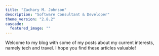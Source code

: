 ```yaml
---
title: "Zachary M. Johnson"
description: "Software Consultant & Developer"
theme_version: "2.8.2"
cascade:
  featured_image: ""
---
```


Welcome to my blog with some of my posts about my current interests, namely tech and travel. I hope you find these articles valuable!
